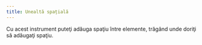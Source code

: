 ```yaml
---
title: Unealtă spațială
---
```


Cu acest instrument puteţi adăuga spaţiu între elemente, trăgând unde doriţi să adăugaţi spaţiu.
